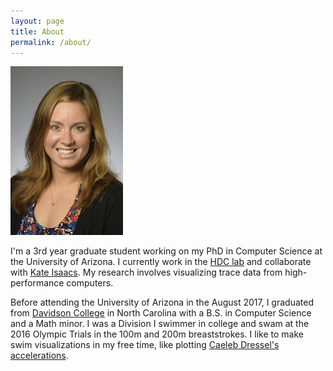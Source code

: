 ```yaml
---
layout: page
title: About
permalink: /about/
---
```


![Katy Williams](/images/kawilliams.jpg) 

I'm a 3rd year graduate student working on my PhD in Computer Science at the University of Arizona. I currently work in the [HDC lab][hdc] and collaborate with [Kate Isaacs](http://hdc.cs.arizona.edu/people/kisaacs/). My research involves visualizing trace data from high-performance computers. 

Before attending the University of Arizona in the August 2017, I graduated from [Davidson College](http://davidson.edu) in North Carolina with a B.S. in Computer Science and a Math minor. I was a Division I swimmer in college and swam at the 2016 Olympic Trials in the 100m and 200m breaststrokes. I like to make swim visualizations in my free time, like plotting [Caeleb Dressel's accelerations](swim/dressel-acceleration.html).
       


[hdc]: http://hdc.cs.arizona.edu/
